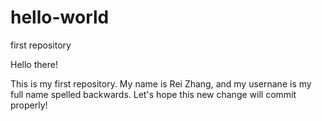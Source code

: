 # hello-world
first repository

Hello there!

This is my first repository.  My name is Rei Zhang, and my usernane is my full name spelled backwards.
Let's hope this new change will commit properly!
